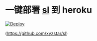 ﻿# 一键部署 [sl](https://github.com/xyzstar/sl) 到 heroku 

[![Deploy](https://www.herokucdn.com/deploy/button.png)](https://heroku.com/deploy)

(https://github.com/xyzstar/sl)

